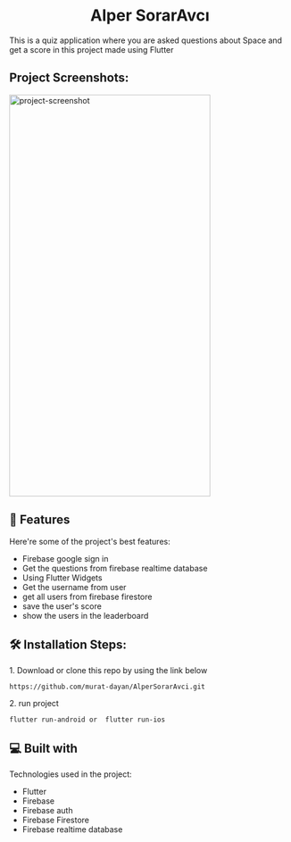 <h1 align="center" id="title">Alper SorarAvcı</h1>

<p id="description">This is a quiz application where you are asked questions about Space and get a score in this project made using Flutter</p>

<h2>Project Screenshots:</h2>

<img src="" alt="project-screenshot" width="360" height="720/">

  
  
<h2>🧐 Features</h2>

Here're some of the project's best features:

*   Firebase google sign in
*   Get the questions from firebase realtime database
*   Using Flutter Widgets
*   Get the username from user
*   get all users from firebase firestore
*   save the user's score
*   show the users in the leaderboard

<h2>🛠️ Installation Steps:</h2>

<p>1. Download or clone this repo by using the link below</p>

```
https://github.com/murat-dayan/AlperSorarAvci.git
```

<p>2. run project</p>

```
flutter run-android or  flutter run-ios
```

  
  
<h2>💻 Built with</h2>

Technologies used in the project:

*   Flutter
*   Firebase
*   Firebase auth
*   Firebase Firestore
*   Firebase realtime database
